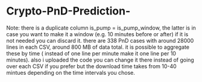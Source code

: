 # Crypto-PnD-Prediction-



Note: there is a duplicate column is_pump = is_pump_window, the latter is in case you want to make it a window (e.g. 10 minutes before or after) if it is not needed you can discard it.
 there are 338 PnD cases with around 28000 lines in each CSV, around 800 MB of data total. it is possible to aggregate these by time ( instead of one line per minute make it one line per 10 minutes).
 also i uploaded the code you can change it there instead of going over each CSV if you prefer but the download time takes from 10-40 mintues depending on the time intervals you chose.
